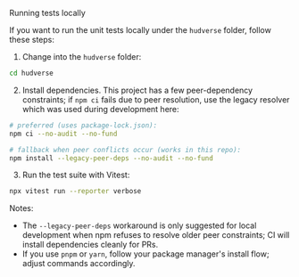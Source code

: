 Running tests locally

If you want to run the unit tests locally under the `hudverse` folder, follow these steps:

1. Change into the `hudverse` folder:

```bash
cd hudverse
```

2. Install dependencies. This project has a few peer-dependency constraints; if `npm ci` fails due to peer resolution, use the legacy resolver which was used during development here:

```bash
# preferred (uses package-lock.json):
npm ci --no-audit --no-fund

# fallback when peer conflicts occur (works in this repo):
npm install --legacy-peer-deps --no-audit --no-fund
```

3. Run the test suite with Vitest:

```bash
npx vitest run --reporter verbose
```

Notes:
- The `--legacy-peer-deps` workaround is only suggested for local development when npm refuses to resolve older peer constraints; CI will install dependencies cleanly for PRs.
- If you use `pnpm` or `yarn`, follow your package manager's install flow; adjust commands accordingly.

